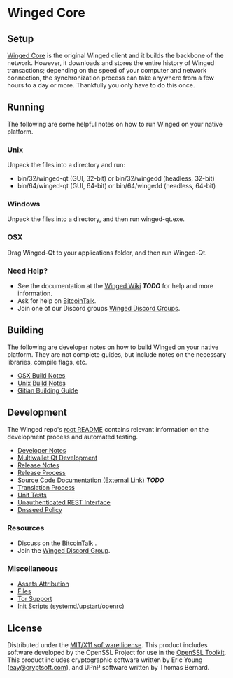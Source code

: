 Winged Core
=====================

Setup
---------------------
[Winged Core](https://github.com/winged-project/winged) is the original Winged client and it builds the backbone of the network. However, it downloads and stores the entire history of Winged transactions; depending on the speed of your computer and network connection, the synchronization process can take anywhere from a few hours to a day or more. Thankfully you only have to do this once.

Running
---------------------
The following are some helpful notes on how to run Winged on your native platform.

### Unix

Unpack the files into a directory and run:

- bin/32/winged-qt (GUI, 32-bit) or bin/32/wingedd (headless, 32-bit)
- bin/64/winged-qt (GUI, 64-bit) or bin/64/wingedd (headless, 64-bit)

### Windows

Unpack the files into a directory, and then run winged-qt.exe.

### OSX

Drag Winged-Qt to your applications folder, and then run Winged-Qt.

### Need Help?

* See the documentation at the [Winged Wiki](https://en.bitcoin.it/wiki/Main_Page) ***TODO***
for help and more information.
* Ask for help on [BitcoinTalk](https://bitcointalk.org/index.php?topic=2956408.0).
* Join one of our Discord groups [Winged Discord Groups](https://discord.gg/8tbvMQM).

Building
---------------------
The following are developer notes on how to build Winged on your native platform. They are not complete guides, but include notes on the necessary libraries, compile flags, etc.

- [OSX Build Notes](build-osx.md)
- [Unix Build Notes](build-unix.md)
- [Gitian Building Guide](gitian-building.md)

Development
---------------------
The Winged repo's [root README](https://github.com/winged-project/winged/blob/master/README.md) contains relevant information on the development process and automated testing.

- [Developer Notes](developer-notes.md)
- [Multiwallet Qt Development](multiwallet-qt.md)
- [Release Notes](release-notes.md)
- [Release Process](release-process.md)
- [Source Code Documentation (External Link)](https://dev.visucore.com/bitcoin/doxygen/) ***TODO***
- [Translation Process](translation_process.md)
- [Unit Tests](unit-tests.md)
- [Unauthenticated REST Interface](REST-interface.md)
- [Dnsseed Policy](dnsseed-policy.md)

### Resources

* Discuss on the [BitcoinTalk](https://bitcointalk.org/index.php?topic=2956408.0) .
* Join the [Winged Discord Group](https://discord.gg/8tbvMQM).

### Miscellaneous
- [Assets Attribution](assets-attribution.md)
- [Files](files.md)
- [Tor Support](tor.md)
- [Init Scripts (systemd/upstart/openrc)](init.md)

License
---------------------
Distributed under the [MIT/X11 software license](http://www.opensource.org/licenses/mit-license.php).
This product includes software developed by the OpenSSL Project for use in the [OpenSSL Toolkit](https://www.openssl.org/). This product includes
cryptographic software written by Eric Young ([eay@cryptsoft.com](mailto:eay@cryptsoft.com)), and UPnP software written by Thomas Bernard.
